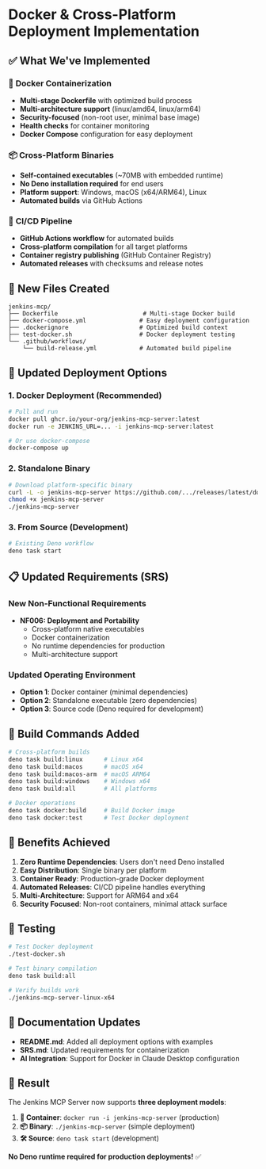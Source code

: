 # Docker & Cross-Platform Deployment Implementation

## ✅ What We've Implemented

### 🐳 **Docker Containerization**
- **Multi-stage Dockerfile** with optimized build process
- **Multi-architecture support** (linux/amd64, linux/arm64)
- **Security-focused** (non-root user, minimal base image)
- **Health checks** for container monitoring
- **Docker Compose** configuration for easy deployment

### 📦 **Cross-Platform Binaries**
- **Self-contained executables** (~70MB with embedded runtime)
- **No Deno installation required** for end users
- **Platform support**: Windows, macOS (x64/ARM64), Linux
- **Automated builds** via GitHub Actions

### 🔄 **CI/CD Pipeline**
- **GitHub Actions workflow** for automated builds
- **Cross-platform compilation** for all target platforms
- **Container registry publishing** (GitHub Container Registry)
- **Automated releases** with checksums and release notes

## 📁 New Files Created

```
jenkins-mcp/
├── Dockerfile                        # Multi-stage Docker build
├── docker-compose.yml               # Easy deployment configuration
├── .dockerignore                    # Optimized build context
├── test-docker.sh                   # Docker deployment testing
└── .github/workflows/
    └── build-release.yml            # Automated build pipeline
```

## 🚀 **Updated Deployment Options**

### 1. Docker Deployment (Recommended)
```bash
# Pull and run
docker pull ghcr.io/your-org/jenkins-mcp-server:latest
docker run -e JENKINS_URL=... -i jenkins-mcp-server:latest

# Or use docker-compose
docker-compose up
```

### 2. Standalone Binary
```bash
# Download platform-specific binary
curl -L -o jenkins-mcp-server https://github.com/.../releases/latest/download/jenkins-mcp-server-linux-x64
chmod +x jenkins-mcp-server
./jenkins-mcp-server
```

### 3. From Source (Development)
```bash
# Existing Deno workflow
deno task start
```

## 📋 **Updated Requirements (SRS)**

### New Non-Functional Requirements
- **NF006: Deployment and Portability**
  - Cross-platform native executables
  - Docker containerization
  - No runtime dependencies for production
  - Multi-architecture support

### Updated Operating Environment
- **Option 1**: Docker container (minimal dependencies)
- **Option 2**: Standalone executable (zero dependencies)
- **Option 3**: Source code (Deno required for development)

## 🔧 **Build Commands Added**

```bash
# Cross-platform builds
deno task build:linux      # Linux x64
deno task build:macos      # macOS x64  
deno task build:macos-arm  # macOS ARM64
deno task build:windows    # Windows x64
deno task build:all        # All platforms

# Docker operations
deno task docker:build     # Build Docker image
deno task docker:test      # Test Docker deployment
```

## 🎯 **Benefits Achieved**

1. **Zero Runtime Dependencies**: Users don't need Deno installed
2. **Easy Distribution**: Single binary per platform
3. **Container Ready**: Production-grade Docker deployment
4. **Automated Releases**: CI/CD pipeline handles everything
5. **Multi-Architecture**: Support for ARM64 and x64
6. **Security Focused**: Non-root containers, minimal attack surface

## 🧪 **Testing**

```bash
# Test Docker deployment
./test-docker.sh

# Test binary compilation
deno task build:all

# Verify builds work
./jenkins-mcp-server-linux-x64
```

## 📖 **Documentation Updates**

- **README.md**: Added all deployment options with examples
- **SRS.md**: Updated requirements for containerization
- **AI Integration**: Support for Docker in Claude Desktop configuration

## 🎉 **Result**

The Jenkins MCP Server now supports **three deployment models**:

1. **🐳 Container**: `docker run -i jenkins-mcp-server` (production)
2. **📦 Binary**: `./jenkins-mcp-server` (simple deployment) 
3. **🛠️ Source**: `deno task start` (development)

**No Deno runtime required for production deployments!** ✅
